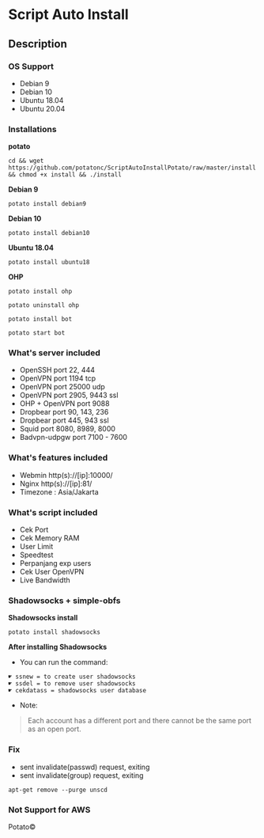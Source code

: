 # Script Auto Install

## Description

### OS Support
* Debian 9
* Debian 10
* Ubuntu 18.04
* Ubuntu 20.04

### Installations
**potato**
```
cd && wget https://github.com/potatonc/ScriptAutoInstallPotato/raw/master/install && chmod +x install && ./install
```
**Debian 9**
```
potato install debian9
```
**Debian 10**
```
potato install debian10
```
**Ubuntu 18.04**
```
potato install ubuntu18
```
**OHP**
```
potato install ohp
```
```
potato uninstall ohp
```
```
potato install bot
```
```
potato start bot
```

### What's server included
* OpenSSH port 22, 444
* OpenVPN port 1194 tcp
* OpenVPN port 25000 udp
* OpenVPN port 2905, 9443 ssl
* OHP + OpenVPN port 9088
* Dropbear port 90, 143, 236
* Dropbear port 445, 943 ssl
* Squid port 8080, 8989, 8000
* Badvpn-udpgw port 7100 - 7600

### What's features included
* Webmin http(s)://[ip]:10000/
* Nginx http(s)://[ip]:81/
* Timezone : Asia/Jakarta

### What's script included
* Cek Port
* Cek Memory RAM
* User Limit
* Speedtest
* Perpanjang exp users
* Cek User OpenVPN
* Live Bandwidth

### Shadowsocks + simple-obfs
**Shadowsocks install**
```
potato install shadowsocks
```
**After installing Shadowsocks**
* You can run the command:
```
☛ ssnew = to create user shadowsocks
☛ ssdel = to remove user shadowsocks
☛ cekdatass = shadowsocks user database
```
* Note:
> Each account has a different port and there cannot be the same port as an open port.

### Fix
* sent invalidate(passwd) request, exiting
* sent invalidate(group) request, exiting
```
apt-get remove --purge unscd
```

### Not Support for AWS


Potato©
